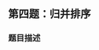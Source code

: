

## 第四题：归并排序

### 题目描述





<img src="2019网易笔试题目.assets/1569064108038.png" alt="1569064108038" style="zoom:4000%; transform:rotate(90deg)" />











<img src="2019网易笔试题目.assets/1569064086054.png" alt="1569064079873" style="zoom:4000%; transform:rotate(90deg)" />
### 解题思路







<img src="2019网易笔试题目.assets/IMG_20190921_185146.jpg" alt="IMG_20190921_185146" style="zoom: 4000%; transform:rotate(90deg);" />



### 代码实现：

```C++

#include <iostream>
#include <vector>
//#include<algorithm>
using namespace std;
int cnt = 0;
struct node{
    int index,value;
};
void merge(vector<node>& data, int start, int mid, int end)
{
	vector<node> tmp;                    //tmp临时变量用来存储当前[start,end]段排序后的结果，然后再赋值给data
	int i = start, j = mid + 1;         //采用的是引用传递，所以修改的是原数组
	while (i <= mid && j <= end)
	{
		if (data[i].value > data[j].value)         //6789   2345   6大于2  那么cnt+=4   tmp.push_back(2)
		{

            for(int x=i; x<=mid; x++){
                cnt += (data[j].index - data[x].index);             ///对1000000007取余是为了防止整形溢出
                cout<<"x="<<data[x].index<<" "<<"j= "<<data[j].index<<" j-x="<<data[j].index-data[x].index<<endl;
            }

			tmp.push_back(data[j++]);
		}
		else
			tmp.push_back(data[i++]);  //6789   10 11 12 13   6小于10  那么tmp.push_back(6)
	}

    //tmp就是存data(start,end)区间内从小到大的存储起来

	while (i <= mid) {
		tmp.push_back(data[i++]);//待合并排序的数据比如6789  2345那么这个循环执行的就是
                    //tmp.push_back(7)tmp.push_back(8)tmp.push_back(9)
	}


	while (j <=end) {
		tmp.push_back(data[j++]);
	}
	for (int i = 0; i < tmp.size(); ++i)
	{
		data[start + i] = tmp[i];
	}
}
void mergesort(vector<node>& data, int start, int end)   //分解
{
	if (start < end)
	{
		int mid = (start + end) /2;
		mergesort(data, start, mid );
		mergesort(data, mid+1,end);
		merge(data, start, mid, end); //调用归并排序的合并排序函数
	}
}
int InversePairs(vector<node> data) {
	int n = data.size();
	if (n != 0)
	{
		mergesort(data, 0, n - 1);   //调用归并排序的分解函数
	}
	return cnt;
}
int main()
{
    int n;
    while(cin>>n){
      	vector<node> data(n);
        for(int i=0; i<n; i++){
            cin>>data[i].value;
            data[i].index=i;
        }
        cout << InversePairs(data) << endl;

        for(auto v:data){
            cout<<v.value<<" ";
        }
    }


    cout<<"\n";
	cin.get();
	return 0;
}

```


